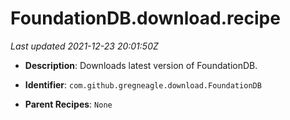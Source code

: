 # FoundationDB.download.recipe

_Last updated 2021-12-23 20:01:50Z_

- **Description**: Downloads latest version of FoundationDB.

- **Identifier**: `com.github.gregneagle.download.FoundationDB`

- **Parent Recipes**: `None`
